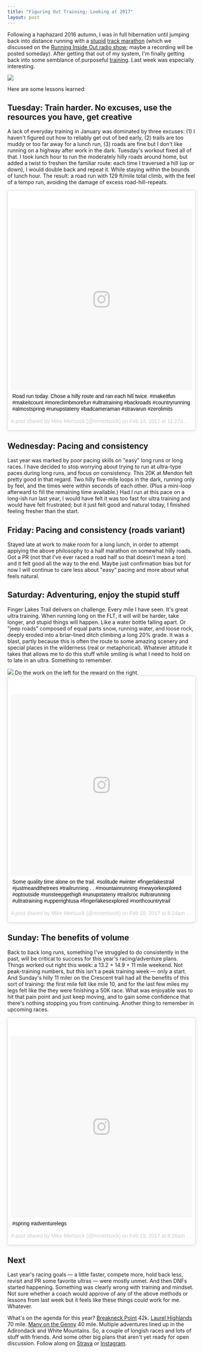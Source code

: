 ```yaml
---
title: "Figuring Out Training; Looking at 2017"
layout: post
---
```


Following a haphazard 2016 autumn, I was in full hibernation until jumping back into distance running with a [stupid][] [track marathon][] (which we discussed on the [Running Inside Out radio show][radio]; maybe a recording will be posted someday). After getting that out of my system, I'm finally getting back into some semblance of purposeful [training][]. Last week was especially interesting.

<div class="figure">
    <img src="{{ site.url }}/assets/feb2017log.png" srcset="{{ site.url }}/assets/feb2017log_2x.png 2x">
</div>

Here are some lessons learned:

## Tuesday: Train harder. No excuses, use the resources you have, get creative

A lack of everyday training in January was dominated by three excuses: (1) I haven't figured out how to reliably get out of bed early, (2) trails are too muddy or too far away for a lunch run, (3) roads are fine but I don't like running on a highway after work in the dark. Tuesday's workout fixed all of that. I took lunch hour to run the moderately hilly roads around home, but added a twist to freshen the familiar route: each time I traversed a hill (up or down), I would double back and repeat it. While staying within the bounds of lunch hour. The result: a road run with 129 ft/mile total climb, with the feel of a tempo run, avoiding the damage of excess road-hill-repeats.

<blockquote class="instagram-media" data-instgrm-captioned data-instgrm-version="7" style=" background:#FFF; border:0; border-radius:3px; box-shadow:0 0 1px 0 rgba(0,0,0,0.5),0 1px 10px 0 rgba(0,0,0,0.15); margin: 1px; max-width:658px; padding:0; width:99.375%; width:-webkit-calc(100% - 2px); width:calc(100% - 2px);"><div style="padding:8px;"> <div style=" background:#F8F8F8; line-height:0; margin-top:40px; padding:50.0% 0; text-align:center; width:100%;"> <div style=" background:url(data:image/png;base64,iVBORw0KGgoAAAANSUhEUgAAACwAAAAsCAMAAAApWqozAAAABGdBTUEAALGPC/xhBQAAAAFzUkdCAK7OHOkAAAAMUExURczMzPf399fX1+bm5mzY9AMAAADiSURBVDjLvZXbEsMgCES5/P8/t9FuRVCRmU73JWlzosgSIIZURCjo/ad+EQJJB4Hv8BFt+IDpQoCx1wjOSBFhh2XssxEIYn3ulI/6MNReE07UIWJEv8UEOWDS88LY97kqyTliJKKtuYBbruAyVh5wOHiXmpi5we58Ek028czwyuQdLKPG1Bkb4NnM+VeAnfHqn1k4+GPT6uGQcvu2h2OVuIf/gWUFyy8OWEpdyZSa3aVCqpVoVvzZZ2VTnn2wU8qzVjDDetO90GSy9mVLqtgYSy231MxrY6I2gGqjrTY0L8fxCxfCBbhWrsYYAAAAAElFTkSuQmCC); display:block; height:44px; margin:0 auto -44px; position:relative; top:-22px; width:44px;"></div></div> <p style=" margin:8px 0 0 0; padding:0 4px;"> <a href="https://www.instagram.com/p/BQgPOYIDASz/" style=" color:#000; font-family:Arial,sans-serif; font-size:14px; font-style:normal; font-weight:normal; line-height:17px; text-decoration:none; word-wrap:break-word;" target="_blank">Road run today. Chose a hilly route and ran each hill twice. #makeitfun #makeitcount #moreclimbmorefun #ultratraining #backroads #countryrunning #almostspring #runupstateny #badcameraman #stravarun #zerolimits</a></p> <p style=" color:#c9c8cd; font-family:Arial,sans-serif; font-size:14px; line-height:17px; margin-bottom:0; margin-top:8px; overflow:hidden; padding:8px 0 7px; text-align:center; text-overflow:ellipsis; white-space:nowrap;">A post shared by Mike Mertsock (@mmertsock) on <time style=" font-family:Arial,sans-serif; font-size:14px; line-height:17px;" datetime="2017-02-14T19:27:17+00:00">Feb 14, 2017 at 11:27am PST</time></p></div></blockquote>

## Wednesday: Pacing and consistency

Last year was marked by poor pacing skills on "easy" long runs or long races. I have decided to stop worrying about trying to run at ultra-type paces during long runs, and focus on consistency. This 20K at Mendon felt pretty good in that regard. Two hilly five-mile loops in the dark, running only by feel, and the times were within seconds of each other. (Plus a mini-loop afterward to fill the remaining time available.) Had I run at this pace on a long-ish run last year, I would have felt it was too fast for ultra training and would have felt frustrated; but it just felt good and natural today, I finished feeling fresher than the start.

## Friday: Pacing and consistency (roads variant)

Stayed late at work to make room for a long lunch, in order to attempt applying the 
above philosophy to a half marathon on somewhat hilly roads. Got a PR (not that I've ever raced a road half so that doesn't mean a ton) and it felt good all the way to the end. Maybe just confirmation bias but for now I will continue to care less about "easy" pacing and more about what feels natural.

## Saturday: Adventuring, enjoy the stupid stuff

Finger Lakes Trail delivers on challenge. Every mile I have seen. It's great ultra training. When running long on the FLT, it will will be harder, take longer, and stupid things will happen. Like a water bottle falling apart. Or "jeep roads" composed of equal parts snow, running water, and loose rock, deeply eroded into a briar-lined ditch climbing a long 20% grade. It was a blast, partly because this is often the route to some amazing scenery and special places in the wilderness (real or metaphorical). Whatever attitude it takes that allows me to do this stuff while smiling is what I need to hold on to late in an ultra. Something to remember.

<div class="figure">
    <img src="{{ site.url }}/assets/feb2017flt.jpg" srcset="{{ site.url }}/assets/feb2017flt_2x.jpg 2x">
    Do the work on the left for the reward on the right.
</div>

<blockquote class="instagram-media" data-instgrm-captioned data-instgrm-version="7" style=" background:#FFF; border:0; border-radius:3px; box-shadow:0 0 1px 0 rgba(0,0,0,0.5),0 1px 10px 0 rgba(0,0,0,0.15); margin: 1px; max-width:658px; padding:0; width:99.375%; width:-webkit-calc(100% - 2px); width:calc(100% - 2px);"><div style="padding:8px;"> <div style=" background:#F8F8F8; line-height:0; margin-top:40px; padding:50.0% 0; text-align:center; width:100%;"> <div style=" background:url(data:image/png;base64,iVBORw0KGgoAAAANSUhEUgAAACwAAAAsCAMAAAApWqozAAAABGdBTUEAALGPC/xhBQAAAAFzUkdCAK7OHOkAAAAMUExURczMzPf399fX1+bm5mzY9AMAAADiSURBVDjLvZXbEsMgCES5/P8/t9FuRVCRmU73JWlzosgSIIZURCjo/ad+EQJJB4Hv8BFt+IDpQoCx1wjOSBFhh2XssxEIYn3ulI/6MNReE07UIWJEv8UEOWDS88LY97kqyTliJKKtuYBbruAyVh5wOHiXmpi5we58Ek028czwyuQdLKPG1Bkb4NnM+VeAnfHqn1k4+GPT6uGQcvu2h2OVuIf/gWUFyy8OWEpdyZSa3aVCqpVoVvzZZ2VTnn2wU8qzVjDDetO90GSy9mVLqtgYSy231MxrY6I2gGqjrTY0L8fxCxfCBbhWrsYYAAAAAElFTkSuQmCC); display:block; height:44px; margin:0 auto -44px; position:relative; top:-22px; width:44px;"></div></div> <p style=" margin:8px 0 0 0; padding:0 4px;"> <a href="https://www.instagram.com/p/BQqNfXWlUmD/" style=" color:#000; font-family:Arial,sans-serif; font-size:14px; font-style:normal; font-weight:normal; line-height:17px; text-decoration:none; word-wrap:break-word;" target="_blank">Some quality time alone on the trail. #solitude #winter #fingerlakestrail #justmeandthetrees #trailrunning . . #mountainrunning #newyorkexplored #optoutside #runsteepgethigh #runupstateny #trailsroc #ultrarunning #ultratraining #upperrightusa #fingerlakesexplored #northcountrytrail</a></p> <p style=" color:#c9c8cd; font-family:Arial,sans-serif; font-size:14px; line-height:17px; margin-bottom:0; margin-top:8px; overflow:hidden; padding:8px 0 7px; text-align:center; text-overflow:ellipsis; white-space:nowrap;">A post shared by Mike Mertsock (@mmertsock) on <time style=" font-family:Arial,sans-serif; font-size:14px; line-height:17px;" datetime="2017-02-18T16:24:32+00:00">Feb 18, 2017 at 8:24am PST</time></p></div></blockquote>

## Sunday: The benefits of volume

Back to back long runs, something I've struggled to do consistently in the past, will be critical to success for this year's racing/adventure plans. Things worked out right this week: a 13.2 + 14.9 + 11 mile weekend. Not peak-training numbers, but this isn't a peak training week — only a start. And Sunday's hilly 11 miler on the Crescent trail had all the benefits of this sort of training: the first mile felt like mile 10, and for the last few miles my legs felt like the they were finishing a 50K race. What was enjoyable was to hit that pain point and just keep moving, and to gain some confidence that there's nothing stopping you from continuing. Another thing to remember in upcoming races.

<blockquote class="instagram-media" data-instgrm-captioned data-instgrm-version="7" style=" background:#FFF; border:0; border-radius:3px; box-shadow:0 0 1px 0 rgba(0,0,0,0.5),0 1px 10px 0 rgba(0,0,0,0.15); margin: 1px; max-width:658px; padding:0; width:99.375%; width:-webkit-calc(100% - 2px); width:calc(100% - 2px);"><div style="padding:8px;"> <div style=" background:#F8F8F8; line-height:0; margin-top:40px; padding:50.0% 0; text-align:center; width:100%;"> <div style=" background:url(data:image/png;base64,iVBORw0KGgoAAAANSUhEUgAAACwAAAAsCAMAAAApWqozAAAABGdBTUEAALGPC/xhBQAAAAFzUkdCAK7OHOkAAAAMUExURczMzPf399fX1+bm5mzY9AMAAADiSURBVDjLvZXbEsMgCES5/P8/t9FuRVCRmU73JWlzosgSIIZURCjo/ad+EQJJB4Hv8BFt+IDpQoCx1wjOSBFhh2XssxEIYn3ulI/6MNReE07UIWJEv8UEOWDS88LY97kqyTliJKKtuYBbruAyVh5wOHiXmpi5we58Ek028czwyuQdLKPG1Bkb4NnM+VeAnfHqn1k4+GPT6uGQcvu2h2OVuIf/gWUFyy8OWEpdyZSa3aVCqpVoVvzZZ2VTnn2wU8qzVjDDetO90GSy9mVLqtgYSy231MxrY6I2gGqjrTY0L8fxCxfCBbhWrsYYAAAAAElFTkSuQmCC); display:block; height:44px; margin:0 auto -44px; position:relative; top:-22px; width:44px;"></div></div> <p style=" margin:8px 0 0 0; padding:0 4px;"> <a href="https://www.instagram.com/p/BQsyhsblTID/" style=" color:#000; font-family:Arial,sans-serif; font-size:14px; font-style:normal; font-weight:normal; line-height:17px; text-decoration:none; word-wrap:break-word;" target="_blank">#spring #adventurelegs</a></p> <p style=" color:#c9c8cd; font-family:Arial,sans-serif; font-size:14px; line-height:17px; margin-bottom:0; margin-top:8px; overflow:hidden; padding:8px 0 7px; text-align:center; text-overflow:ellipsis; white-space:nowrap;">A post shared by Mike Mertsock (@mmertsock) on <time style=" font-family:Arial,sans-serif; font-size:14px; line-height:17px;" datetime="2017-02-19T16:26:38+00:00">Feb 19, 2017 at 8:26am PST</time></p></div></blockquote> <script async defer src="//platform.instagram.com/en_US/embeds.js"></script>

## Next

Last year's racing goals — a little faster, compete more, hold back less, revisit and PR some favorite ultras — were mostly unmet. And then DNFs started happening. Something was clearly wrong with training and mindset. Not sure whether a coach would approve of any of the above methods or lessons from last week but it feels like these things could work for me. Whatever.

What's on the agenda for this year? [Breakneck Point][] 42k. [Laurel Highlands][] 70 mile. [Many on the Genny][] 40 mile. Multiple adventures lined up in the Adirondack and White Mountains. So, a couple of longish races and lots of stuff with friends. And some other big plans that aren't yet ready for open discussion. Follow along on [Strava][training] or [Instagram][].

[stupid]: https://www.strava.com/activities/839460309/overview
[track marathon]: https://www.instagram.com/p/BPhpJdvDMNH/
[radio]: http://www.runninginsideoutpodcast.com/radio-show/
[training]: https://www.strava.com/athletes/5818978/training/log
[Breakneck Point]: http://rednewtracing.com/BreakneckPoint
[Laurel Highlands]: http://www.laurelultra.com
[Many on the Genny]: https://manyonthegenny.com
[Instagram]: https://www.instagram.com/mmertsock/
